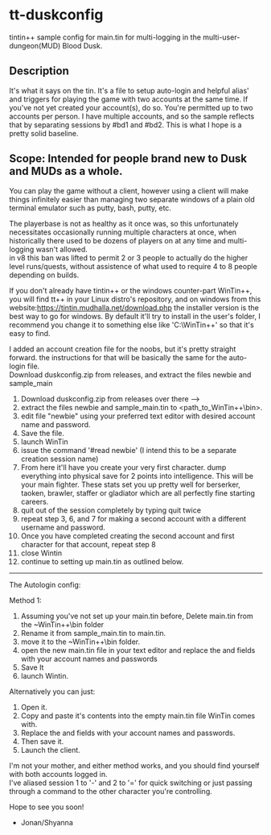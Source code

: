 # tt-duskconfig
tintin++ sample config for main.tin for multi-logging in the multi-user-dungeon(MUD) Blood Dusk. 


Description
------------
It's what it says on the tin.  It's a file to setup auto-login and helpful alias' and triggers for playing the game with two accounts at the same time.  If you've not yet created your account(s), do so. You're permitted up to two accounts per person. 
I have multiple accounts, and so the sample reflects that by separating sessions by #bd1 and #bd2.  This is what I hope is a pretty solid baseline.

Scope: Intended for people brand new to Dusk and MUDs as a whole. 
------------
You can play the game without a client, however using a client will make things infinitely easier than managing two separate windows of a plain old terminal emulator such as putty, bash, putty, etc.   

The playerbase is not as healthy as it once was, so this unfortunately necessitates occasionally running multiple characters at once, when historically there used to be dozens of players on at any time and multi-logging wasn't allowed.  
in v8 this ban was lifted to permit 2 or 3 people to actually do the higher level runs/quests, without assistence of what used to require 4 to 8 people depending on builds.

If you don't already have tintin++ or the windows counter-part WinTin++, you will find tt++ in your Linux distro's repository, and on windows from this website:https://tintin.mudhalla.net/download.php
the installer version is the best way to go for windows.  By default it'll try to install in the user's folder, I recommend you change it to something else like 'C:\WinTin++\' so that it's easy to find.


I added an account creation file for the noobs, but it's pretty straight forward. the instructions for that will be basically the same for the auto-login file.  
Download duskconfig.zip from releases, and extract the files newbie and sample_main

1.  Download duskconfig.zip from releases over there --> 
2.  extract the files newbie and sample_main.tin to <path_to_WinTin++\bin>.
3.  edit file "newbie" using your preferred text editor with desired account name and password.
4.  Save the file.
5.  launch WinTin
6.  issue the command '#read newbie' (I intend this to be a separate creation session name)
7.  From here it'll have you create your very first character. dump everything into physical save for 2 points into intelligence.  This will be your main fighter. 
These stats set you up pretty well for berserker, taoken, brawler, staffer or gladiator which are all perfectly fine starting careers.
8.  quit out of the session completely by typing quit twice
9.  repeat step 3, 6, and 7 for making a second account with a different username and password.
10.  Once you have completed creating the second account and first character for that account, repeat step 8
11. close Wintin 
12. continue to setting up main.tin as outlined below.

______________________________

The Autologin config:

Method 1:

1. Assuming you've not set up your main.tin before, Delete main.tin from the ~WinTin++\bin folder
2. Rename it from sample_main.tin to main.tin.
3. move it to the ~WinTin++\bin folder.
4. open the new main.tin file in your text editor and replace the <account> and <password> fields with your account names and passwords 
5. Save It
6. launch Wintin.

Alternatively you can just: 

1. Open it.
2. Copy and paste it's contents into the empty main.tin file WinTin comes with.
3. Replace the <account> and <password> fields with your account names and passwords.
4. Then save it.  
5. Launch the client.

I'm not your mother, and either method works, and you should find yourself with both accounts logged in.  
I've aliased session 1 to '-' and 2 to '=' for quick switching or just passing through a command to the other character you're controlling.

 Hope to see you soon!  
  - Jonan/Shyanna